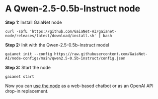 # A Qwen-2.5-0.5b-Instruct node 

**Step 1:** Install GaiaNet node

```
curl -sSfL 'https://github.com/GaiaNet-AI/gaianet-node/releases/latest/download/install.sh' | bash
```

**Step 2:** Init with the Qwen-2.5-0.5b-Instruct model

```
gaianet init --config https://raw.githubusercontent.com/GaiaNet-AI/node-configs/main/qwen2.5-0.5b-instruct/config.json
```

**Step 3:** Start the node

```
gaianet start
```

Now you can [use the node](https://docs.gaianet.ai/user-guide/mynode) as a web-based chatbot or as an OpenAI API drop-in replacement.



